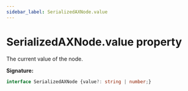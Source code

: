 ```yaml
---
sidebar_label: SerializedAXNode.value
---
```

# SerializedAXNode.value property

The current value of the node.

**Signature:**

```typescript
interface SerializedAXNode {value?: string | number;}
```

